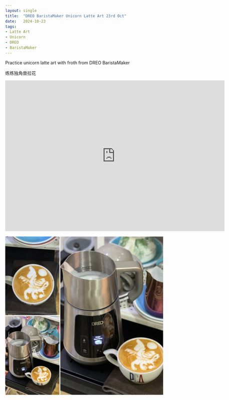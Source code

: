 ```yaml
---
layout: single
title:  "DREO BaristaMaker Unicorn Latte Art 23rd Oct"
date:   2024-10-23
tags:
- Latte Art
- Unicorn
- DREO
- BaristaMaker
---
```



Practice unicorn latte art with froth from DREO BaristaMaker

练练独角兽拉花



<div class="embed-container">
  <iframe
      src="https://www.youtube.com/embed/6XFmAxgJq04"
      width="700"
      height="480"
      frameborder="0"
      allowfullscreen="true">
  </iframe>
</div>


![](/assets/img/2024/10/23/943ABC01-46DD-445B-A7C2-2453690FD03A.JPG)

